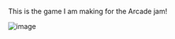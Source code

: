 This is the game I am making for the Arcade jam!

![image](https://github.com/user-attachments/assets/36455c11-9805-42cc-9c58-de256b681dac)
